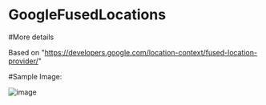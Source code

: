 # GoogleFusedLocations

#More details

Based on "https://developers.google.com/location-context/fused-location-provider/"

#Sample Image:

![image](https://github.com/vasnc9585/GoogleFusedLocations/blob/master/images/Screenshot_20190827-154656_Map%20checking.jpg)

